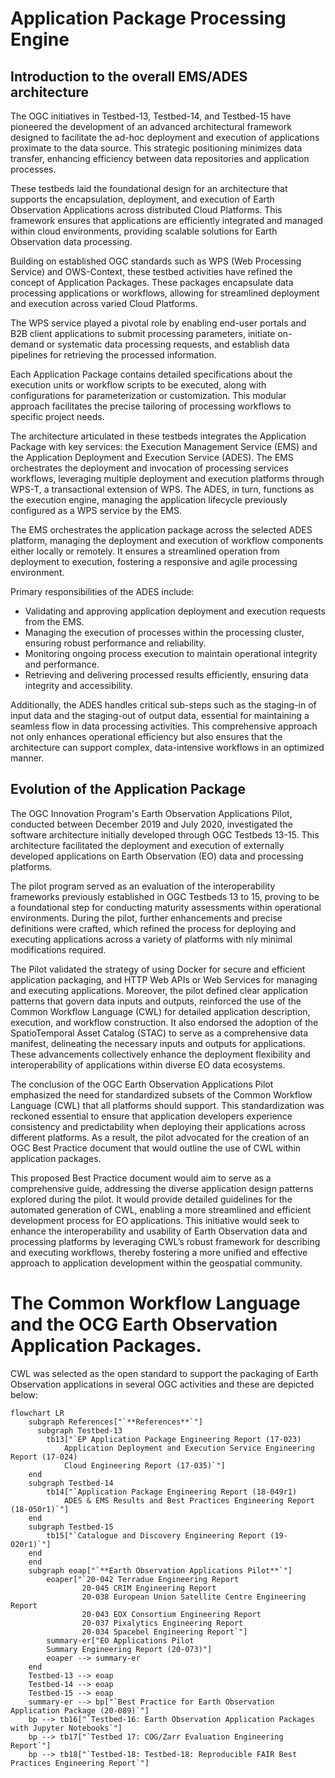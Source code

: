 # Application Package Processing Engine

## Introduction to the overall EMS/ADES architecture 

The OGC initiatives in Testbed-13, Testbed-14, and Testbed-15 have pioneered the development of an advanced architectural framework designed to facilitate the ad-hoc deployment and execution of applications proximate to the data source. This strategic positioning minimizes data transfer, enhancing efficiency between data repositories and application processes.

These testbeds laid the foundational design for an architecture that supports the encapsulation, deployment, and execution of Earth Observation Applications across distributed Cloud Platforms. This framework ensures that applications are efficiently integrated and managed within cloud environments, providing scalable solutions for Earth Observation data processing.

Building on established OGC standards such as WPS (Web Processing Service) and OWS-Context, these testbed activities have refined the concept of Application Packages. These packages encapsulate data processing applications or workflows, allowing for streamlined deployment and execution across varied Cloud Platforms.

The WPS service played a pivotal role by enabling end-user portals and B2B client applications to submit processing parameters, initiate on-demand or systematic data processing requests, and establish data pipelines for retrieving the processed information.

Each Application Package contains detailed specifications about the execution units or workflow scripts to be executed, along with configurations for parameterization or customization. This modular approach facilitates the precise tailoring of processing workflows to specific project needs.

The architecture articulated in these testbeds integrates the Application Package with key services: the Execution Management Service (EMS) and the Application Deployment and Execution Service (ADES). The EMS orchestrates the deployment and invocation of processing services workflows, leveraging multiple deployment and execution platforms through WPS-T, a transactional extension of WPS. The ADES, in turn, functions as the execution engine, managing the application lifecycle previously configured as a WPS service by the EMS.

The EMS orchestrates the application package across the selected ADES platform, managing the deployment and execution of workflow components either locally or remotely. It ensures a streamlined operation from deployment to execution, fostering a responsive and agile processing environment.

Primary responsibilities of the ADES include:

- Validating and approving application deployment and execution requests from the EMS.
- Managing the execution of processes within the processing cluster, ensuring robust performance and reliability.
- Monitoring ongoing process execution to maintain operational integrity and performance.
- Retrieving and delivering processed results efficiently, ensuring data integrity and accessibility.

Additionally, the ADES handles critical sub-steps such as the staging-in of input data and the staging-out of output data, essential for maintaining a seamless flow in data processing activities. This comprehensive approach not only enhances operational efficiency but also ensures that the architecture can support complex, data-intensive workflows in an optimized manner.

## Evolution of the Application Package

The OGC Innovation Program's Earth Observation Applications Pilot, conducted between December 2019 and July 2020, investigated the software architecture initially developed through OGC Testbeds 13-15. This architecture facilitated the deployment and execution of externally developed applications on Earth Observation (EO) data and processing platforms.

The pilot program served as an evaluation of the interoperability frameworks previously established in OGC Testbeds 13 to 15, proving to be a foundational step for conducting maturity assessments within operational environments. During the pilot, further enhancements and precise definitions were crafted, which refined the process for deploying and executing applications across a variety of platforms with nly minimal modifications required.

The Pilot validated the strategy of using Docker for secure and efficient application packaging, and HTTP Web APIs or Web Services for managing and executing applications. Moreover, the pilot defined clear application patterns that govern data inputs and outputs, reinforced the use of the Common Workflow Language (CWL) for detailed application description, execution, and workflow construction. It also endorsed the adoption of the SpatioTemporal Asset Catalog (STAC) to serve as a comprehensive data manifest, delineating the necessary inputs and outputs for applications. These advancements collectively enhance the deployment flexibility and interoperability of applications within diverse EO data ecosystems.

The conclusion of the OGC Earth Observation Applications Pilot emphasized the need for standardized subsets of the Common Workflow Language (CWL) that all platforms should support. This standardization was reckoned essential to ensure that application developers experience consistency and predictability when deploying their applications across different platforms. As a result, the pilot advocated for the creation of an OGC Best Practice document that would outline the use of CWL within application packages.

This proposed Best Practice document would aim to serve as a comprehensive guide, addressing the diverse application design patterns explored during the pilot. It would provide detailed guidelines for the automated generation of CWL, enabling a more streamlined and efficient development process for EO applications. This initiative would seek to enhance the interoperability and usability of Earth Observation data and processing platforms by leveraging CWL’s robust framework for describing and executing workflows, thereby fostering a more unified and effective approach to application development within the geospatial community.

# The Common Workflow Language and the OCG Earth Observation Application Packages.

CWL was selected as the open standard to support the packaging of Earth Observation applications in several OGC activities and these are depicted below:


``` mermaid
flowchart LR
    subgraph References["`**References**`"]
      subgraph Testbed-13
        tb13["`EP Application Package Engineering Report (17-023)
            Application Deployment and Execution Service Engineering Report (17-024)
            Cloud Engineering Report (17-035)`"]
    end
    subgraph Testbed-14
        tb14["`Application Package Engineering Report (18-049r1)
            ADES & EMS Results and Best Practices Engineering Report (18-050r1)`"]
    end
    subgraph Testbed-15
        tb15["`Catalogue and Discovery Engineering Report (19-020r1)`"]
    end
    end
    subgraph eoap["`**Earth Observation Applications Pilot**`"]
        eoaper["`20-042 Terradue Engineering Report
                20-045 CRIM Engineering Report
                20-038 European Union Satellite Centre Engineering Report
                20-043 EOX Consortium Engineering Report
                20-037 Pixalytics Engineering Report
                20-034 Spacebel Engineering Report`"]
        summary-er["EO Applications Pilot 
        Summary Engineering Report (20-073)"]
        eoaper --> summary-er
    end
    Testbed-13 --> eoap
    Testbed-14 --> eoap
    Testbed-15 --> eoap
    summary-er --> bp["`Best Practice for Earth Observation Application Package (20-089)`"] 
    bp --> tb16["`Testbed-16: Earth Observation Application Packages with Jupyter Notebooks`"]
    bp --> tb17["`Testbed 17: COG/Zarr Evaluation Engineering Report`"]
    bp --> tb18["`Testbed-18: Testbed-18: Reproducible FAIR Best Practices Engineering Report`"]
```


